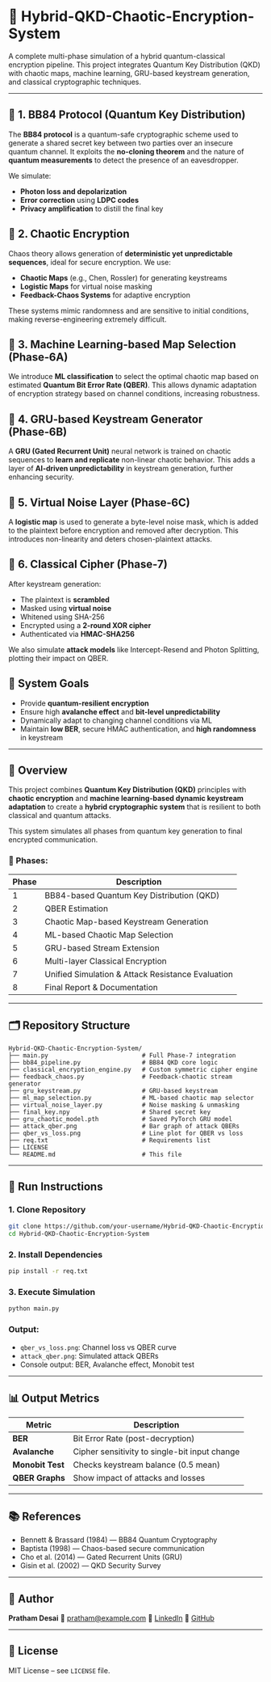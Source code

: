# 🔐 Hybrid-QKD-Chaotic-Encryption-System
A complete multi-phase simulation of a hybrid quantum-classical encryption pipeline. This project integrates Quantum Key Distribution (QKD) with chaotic maps, machine learning, GRU-based keystream generation, and classical cryptographic techniques.

---

## 🔐 1. BB84 Protocol (Quantum Key Distribution)
The **BB84 protocol** is a quantum-safe cryptographic scheme used to generate a shared secret key between two parties over an insecure quantum channel. It exploits the **no-cloning theorem** and the nature of **quantum measurements** to detect the presence of an eavesdropper.

We simulate:
* **Photon loss and depolarization**
* **Error correction** using **LDPC codes**
* **Privacy amplification** to distill the final key

## 🧠 2. Chaotic Encryption
Chaos theory allows generation of **deterministic yet unpredictable sequences**, ideal for secure encryption. We use:
* **Chaotic Maps** (e.g., Chen, Rossler) for generating keystreams
* **Logistic Maps** for virtual noise masking
* **Feedback-Chaos Systems** for adaptive encryption

These systems mimic randomness and are sensitive to initial conditions, making reverse-engineering extremely difficult.

## 🤖 3. Machine Learning-based Map Selection (Phase‑6A)
We introduce **ML classification** to select the optimal chaotic map based on estimated **Quantum Bit Error Rate (QBER)**. This allows dynamic adaptation of encryption strategy based on channel conditions, increasing robustness.

## 🔁 4. GRU-based Keystream Generator (Phase‑6B)
A **GRU (Gated Recurrent Unit)** neural network is trained on chaotic sequences to **learn and replicate** non-linear chaotic behavior. This adds a layer of **AI-driven unpredictability** in keystream generation, further enhancing security.

## 🎲 5. Virtual Noise Layer (Phase‑6C)
A **logistic map** is used to generate a byte-level noise mask, which is added to the plaintext before encryption and removed after decryption. This introduces non-linearity and deters chosen-plaintext attacks.

## 🔄 6. Classical Cipher (Phase‑7)
After keystream generation:
* The plaintext is **scrambled**
* Masked using **virtual noise**
* Whitened using SHA-256
* Encrypted using a **2-round XOR cipher**
* Authenticated via **HMAC-SHA256**

We also simulate **attack models** like Intercept-Resend and Photon Splitting, plotting their impact on QBER.

## 🧪 System Goals
* Provide **quantum-resilient encryption**
* Ensure high **avalanche effect** and **bit-level unpredictability**
* Dynamically adapt to changing channel conditions via ML
* Maintain **low BER**, secure HMAC authentication, and **high randomness** in keystream

---

## 📌 Overview
This project combines **Quantum Key Distribution (QKD)** principles with **chaotic encryption** and **machine learning-based dynamic keystream adaptation** to create a **hybrid cryptographic system** that is resilient to both classical and quantum attacks.

This system simulates all phases from quantum key generation to final encrypted communication.

### 🧩 Phases:
| Phase | Description                                      |
|-------|--------------------------------------------------|
| 1     | BB84-based Quantum Key Distribution (QKD)        |
| 2     | QBER Estimation                                  |
| 3     | Chaotic Map-based Keystream Generation           |
| 4     | ML-based Chaotic Map Selection                   |
| 5     | GRU-based Stream Extension                       |
| 6     | Multi-layer Classical Encryption                 |
| 7     | Unified Simulation & Attack Resistance Evaluation|
| 8     | Final Report & Documentation                     |

---

## 🗂️ Repository Structure
```
Hybrid-QKD-Chaotic-Encryption-System/
├── main.py                          # Full Phase-7 integration
├── bb84_pipeline.py                 # BB84 QKD core logic
├── classical_encryption_engine.py   # Custom symmetric cipher engine
├── feedback_chaos.py                # Feedback-chaotic stream generator
├── gru_keystream.py                 # GRU-based keystream
├── ml_map_selection.py              # ML-based chaotic map selector
├── virtual_noise_layer.py           # Noise masking & unmasking
├── final_key.npy                    # Shared secret key
├── gru_chaotic_model.pth            # Saved PyTorch GRU model
├── attack_qber.png                  # Bar graph of attack QBERs
├── qber_vs_loss.png                 # Line plot for QBER vs loss
├── req.txt                          # Requirements list
├── LICENSE
└── README.md                        # This file
```

---

## 🚀 Run Instructions

### 1. Clone Repository
```bash
git clone https://github.com/your-username/Hybrid-QKD-Chaotic-Encryption-System.git
cd Hybrid-QKD-Chaotic-Encryption-System
```

### 2. Install Dependencies
```bash
pip install -r req.txt
```

### 3. Execute Simulation
```bash
python main.py
```

### Output:
* `qber_vs_loss.png`: Channel loss vs QBER curve
* `attack_qber.png`: Simulated attack QBERs
* Console output: BER, Avalanche effect, Monobit test

---

## 📊 Output Metrics
| Metric           | Description                                   |
| ---------------- | --------------------------------------------- |
| **BER**          | Bit Error Rate (post-decryption)              |
| **Avalanche**    | Cipher sensitivity to single-bit input change |
| **Monobit Test** | Checks keystream balance (0.5 mean)           |
| **QBER Graphs**  | Show impact of attacks and losses             |


---

## 📚 References
* Bennett & Brassard (1984) — BB84 Quantum Cryptography
* Baptista (1998) — Chaos-based secure communication
* Cho et al. (2014) — Gated Recurrent Units (GRU)
* Gisin et al. (2002) — QKD Security Survey

---

## 👤 Author
**Pratham Desai**
📧 [pratham@example.com](mailto:prathamdesai071204@gmail.com)
🔗 [LinkedIn](https://linkedin.com/in/your-profile)
🔗 [GitHub](https://github.com/PrathamDesai07)

---

## 📜 License
MIT License – see `LICENSE` file.
